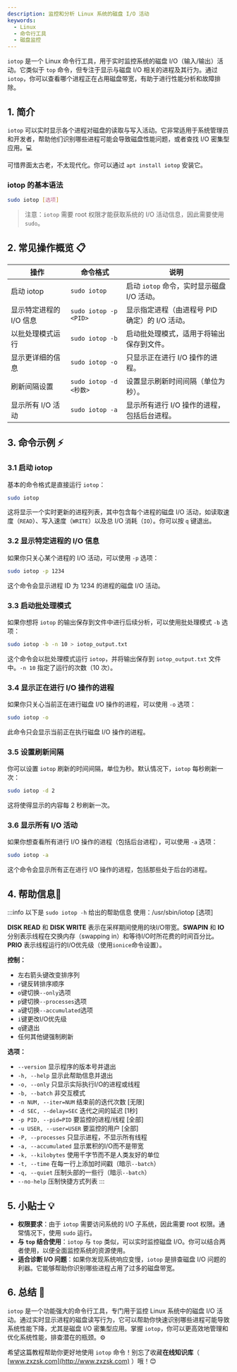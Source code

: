 ```yaml
---
description: 监控和分析 Linux 系统的磁盘 I/O 活动
keywords:
  - Linux
  - 命令行工具
  - 磁盘监控
---
```



`iotop` 是一个 Linux 命令行工具，用于实时监控系统的磁盘 I/O（输入/输出）活动。它类似于 `top` 命令，但专注于显示与磁盘 I/O 相关的进程及其行为。通过 `iotop`，你可以查看哪个进程正在占用磁盘带宽，有助于进行性能分析和故障排除。

## 1. 简介

`iotop` 可以实时显示各个进程对磁盘的读取与写入活动。它非常适用于系统管理员和开发者，帮助他们识别哪些进程可能会导致磁盘性能问题，或者查找 I/O 密集型应用。💻

可惜界面太古老，不太现代化。你可以通过 `apt install iotop` 安装它。

### iotop 的基本语法

```bash
sudo iotop [选项]
```

> 注意：`iotop` 需要 root 权限才能获取系统的 I/O 活动信息，因此需要使用 `sudo`。

## 2. 常见操作概览 📋

| 操作                     | 命令格式                                | 说明                                               |
|--------------------------|----------------------------------------|----------------------------------------------------|
| 启动 iotop                | `sudo iotop`                           | 启动 `iotop` 命令，实时显示磁盘 I/O 活动。          |
| 显示特定进程的 I/O 信息    | `sudo iotop -p <PID>`                  | 显示指定进程（由进程号 PID 确定）的 I/O 活动。       |
| 以批处理模式运行          | `sudo iotop -b`                        | 启动批处理模式，适用于将输出保存到文件。            |
| 显示更详细的信息          | `sudo iotop -o`                        | 只显示正在进行 I/O 操作的进程。                     |
| 刷新间隔设置              | `sudo iotop -d <秒数>`                 | 设置显示刷新时间间隔（单位为秒）。                 |
| 显示所有 I/O 活动          | `sudo iotop -a`                        | 显示所有进行 I/O 操作的进程，包括后台进程。          |

## 3. 命令示例 ⚡

### 3.1 启动 iotop

基本的命令格式是直接运行 `iotop`：

```bash
sudo iotop
```

这将显示一个实时更新的进程列表，其中包含每个进程的磁盘 I/O 活动，如读取速度（`READ`）、写入速度（`WRITE`）以及总 I/O 消耗（`IO`）。你可以按 `q` 键退出。

### 3.2 显示特定进程的 I/O 信息

如果你只关心某个进程的 I/O 活动，可以使用 `-p` 选项：

```bash
sudo iotop -p 1234
```

这个命令会显示进程 ID 为 1234 的进程的磁盘 I/O 活动。

### 3.3 启动批处理模式

如果你想将 `iotop` 的输出保存到文件中进行后续分析，可以使用批处理模式 `-b` 选项：

```bash
sudo iotop -b -n 10 > iotop_output.txt
```

这个命令会以批处理模式运行 `iotop`，并将输出保存到 `iotop_output.txt` 文件中。`-n 10` 指定了运行的次数（10 次）。

### 3.4 显示正在进行 I/O 操作的进程

如果你只关心当前正在进行磁盘 I/O 操作的进程，可以使用 `-o` 选项：

```bash
sudo iotop -o
```

此命令只会显示当前正在执行磁盘 I/O 操作的进程。

### 3.5 设置刷新间隔

你可以设置 `iotop` 刷新的时间间隔，单位为秒。默认情况下，`iotop` 每秒刷新一次：

```bash
sudo iotop -d 2
```

这将使得显示的内容每 2 秒刷新一次。

### 3.6 显示所有 I/O 活动

如果你想查看所有进行 I/O 操作的进程（包括后台进程），可以使用 `-a` 选项：

```bash
sudo iotop -a
```

这个命令会显示所有正在进行 I/O 操作的进程，包括那些处于后台的进程。

## 4. 帮助信息📝


:::info 以下是 `sudo iotop -h` 给出的帮助信息
使用：/usr/sbin/iotop [选项]

**DISK READ** 和 **DISK WRITE** 表示在采样期间使用的块I/O带宽。**SWAPIN** 和 **IO** 分别表示线程在交换内存（swapping in）和等待I/O时所花费的时间百分比。**PRIO** 表示线程运行的I/O优先级（使用`ionice`命令设置）。

**控制：**
- 左右箭头键改变排序列
- `r`键反转排序顺序
- `o`键切换`--only`选项
- `p`键切换`--processes`选项
- `a`键切换`--accumulated`选项
- `i`键更改I/O优先级
- `q`键退出
- 任何其他键强制刷新

**选项：**
- `--version` 显示程序的版本号并退出
- `-h, --help` 显示此帮助信息并退出
- `-o, --only` 只显示实际执行I/O的进程或线程
- `-b, --batch` 非交互模式
- `-n NUM, --iter=NUM` 结束前的迭代次数 [无限]
- `-d SEC, --delay=SEC` 迭代之间的延迟 [1秒]
- `-p PID, --pid=PID` 要监控的进程/线程 [全部]
- `-u USER, --user=USER` 要监控的用户 [全部]
- `-P, --processes` 只显示进程，不显示所有线程
- `-a, --accumulated` 显示累积的I/O而不是带宽
- `-k, --kilobytes` 使用千字节而不是人类友好的单位
- `-t, --time` 在每一行上添加时间戳（暗示`--batch`）
- `-q, --quiet` 压制头部的一些行（暗示`--batch`）
- `--no-help` 压制快捷方式列表
:::

## 5. 小贴士 💡

- **权限要求**：由于 `iotop` 需要访问系统的 I/O 子系统，因此需要 root 权限。通常情况下，使用 `sudo` 运行。
- **与 `top` 结合使用**：`iotop` 与 `top` 类似，可以实时监控磁盘 I/O。你可以结合两者使用，以便全面监控系统的资源使用。
- **适合诊断 I/O 问题**：如果你发现系统响应变慢，`iotop` 是排查磁盘 I/O 问题的利器。它能够帮助你识别哪些进程占用了过多的磁盘带宽。

## 6. 总结 🎯

`iotop` 是一个功能强大的命令行工具，专门用于监控 Linux 系统中的磁盘 I/O 活动。通过实时显示进程的磁盘读写行为，它可以帮助你快速识别哪些进程可能导致系统性能下降，尤其是磁盘 I/O 密集型应用。掌握 `iotop`，你可以更高效地管理和优化系统性能，排查潜在的瓶颈。⚙️

希望这篇教程帮助你更好地使用 `iotop` 命令！别忘了收藏**在线知识库**（ [www.zxzsk.com](http://www.zxzsk.com) ）哦！😊

